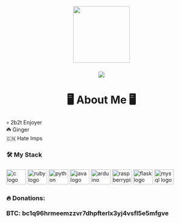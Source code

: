 <div align="center">
  <img height="150" src="https://media1.tenor.com/images/1fc0947e03ba2626327027a5f423fdc9/tenor.gif?itemid=14778477"  />
</div>

###

<div align="center">
</div>

###

<div align="center">
  <img src="https://profile-counter.glitch.me/Seventeen-Charlie/count.svg?"  />
</div>

###

<h1 align="center">🖥️ About Me 🖥️</h1>

###

<p align="left">💀 2b2t Enjoyer<br>☘️ Ginger<br>🇨🇳 Hate Imps</p>

###

<h3 align="left">🛠 My Stack</h3>

###

<div align="left">
  <img src="https://cdn.jsdelivr.net/gh/devicons/devicon/icons/c/c-original.svg" height="40" width="52" alt="c logo"  />
  <img src="https://cdn.jsdelivr.net/gh/devicons/devicon/icons/ruby/ruby-original.svg" height="40" width="52" alt="ruby logo"  />
  <img src="https://cdn.jsdelivr.net/gh/devicons/devicon/icons/python/python-original.svg" height="40" width="52" alt="python logo"  />
  <img src="https://cdn.jsdelivr.net/gh/devicons/devicon/icons/java/java-original.svg" height="40" width="52" alt="java logo"  />
  <img src="https://cdn.jsdelivr.net/gh/devicons/devicon/icons/arduino/arduino-original.svg" height="40" width="52" alt="arduino logo"  />
  <img src="https://cdn.jsdelivr.net/gh/devicons/devicon/icons/raspberrypi/raspberrypi-original.svg" height="40" width="52" alt="raspberrypi logo"  />
  <img src="https://cdn.jsdelivr.net/gh/devicons/devicon/icons/flask/flask-original.svg" height="40" width="52" alt="flask logo"  />
  <img src="https://cdn.jsdelivr.net/gh/devicons/devicon/icons/mysql/mysql-original.svg" height="40" width="52" alt="mysql logo"  />
</div>

###

<h3 align="left">🔥   Donations:<br><br>BTC: bc1q96hrmeemzzvr7dhpfterlx3yj4vsfl5e5mfgve</h3>

###
